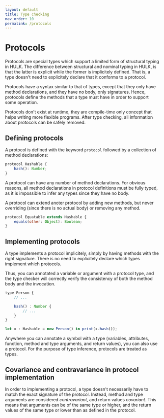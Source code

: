 ```yaml
---
layout: default
title: Type checking
nav_order: 10
permalink: /protocols
---
```


# Protocols

Protocols are special types which support a limited form of structural typing in HULK. The difference between structural and nominal typing in HULK, is that the latter is explicit while the former is implicitely defined. That is, a type doesn't need to explicitely declare that it conforms to a protocol.

Protocols have a syntax similar to that of types, except that they only have method declarations, and they have no body, only signatures. Hence, protocols define the methods that a type must have in order to support some operation.

Protocols don't exist at runtime, they are compile-time only concept that helps writing more flexible programs. After type checking, all information about protocols can be safely removed.

## Defining protocols

A protocol is defined with the keyword `protocol` followed by a collection of method declarations:

```js
protocol Hashable {
    hash(): Number;
}
```

A protocol can have any number of method declarations. For obvious reasons, all method declarations in protocol definitions must be fully typed, as it is impossible to infer any types since they have no body.

A protocol can extend anoter protocol by adding new methods, but never overriding (since there is no actual body) or removing any method.

```js
protocol Equatable extends Hashable {
    equals(other: Object): Boolean;
}
```

## Implementing protocols

A type implements a protocol implicitely, simply by having methods with the right signature. There is no need to explicitely declare which types implement which protocols.

Thus, you can annotated a variable or argument with a protocol type, and the type checker will correctly verify the consistency of both the method body and the invocation.

```js
type Person {
    // ...

    hash() : Number {
        // ...
    }
}

let x : Hashable = new Person() in print(x.hash());
```

Anywhere you can annotate a symbol with a type (variables, attributes, function, method and type arguments, and return values), you can also use a protocol. For the purpose of type inference, protocols are treated as types.

## Covariance and contravariance in protocol implementation

In order to implementing a protocol, a type doesn't necessarily have to match the exact signature of the protocol. Instead, method and type arguments are considered *contravariant*, and return values *covariant*. This means that arguments can be of the same type or higher, and the return values of the same type or lower than as defined in the protocol.
